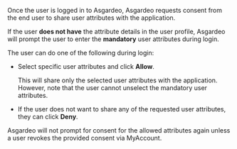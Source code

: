 <!-- markdownlint-disable-next-line -->
Once the user is logged in to Asgardeo, Asgardeo requests consent from the end user to share user attributes with the application.

If the user **does not have** the attribute details in the <a :href="$withBase('/guides/users/manage-customers/#manage-the-customer-s-profile')">user profile</a>, Asgardeo will prompt the user to enter the **mandatory** user attributes during login.  

The user can do one of the following during login:

- Select specific user attributes and click **Allow**.

    This will share only the selected user attributes with the application. However, note that the user cannot unselect the mandatory user attributes.

- If the user does not want to share any of the requested user attributes, they can click **Deny**.

Asgardeo will not prompt for consent for the allowed attributes again unless a user revokes the provided consent via MyAccount.

